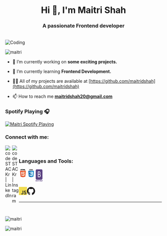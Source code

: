 <h1 align="center">Hi 👋, I'm Maitri Shah</h1>
<h3 align="center">A passionate Frontend developer</h3>
<br>
<img align="center" alt="Coding" width="800" src="https://user-images.githubusercontent.com/41771594/124593840-bcd02280-de7c-11eb-8778-a57309215e81.gif">


<p align="left"> <img src="https://komarev.com/ghpvc/?username=maitridshah&label=Profile%20views&color=0e75b6&style=flat" alt="maitri" /> </p>

- 🔭 I’m currently working on **some exciting projects.**

- 🌱 I’m currently learning **Frontend Development.**

- 👨‍💻 All of my projects are available at [https://github.com/maitridshah](https://github.com/maitridshah)

- 📫 How to reach me **maitridshah20@gmail.com**


### Spotify Playing 🎧

[<img src="https://now-playing-codestackr.vercel.app/api/spotify-playing" alt="Maitri Spotify Playing" width="350" />](https://open.spotify.com/user/swyqyimdc12jajde4vpwd2x1b)

### Connect with me:

[<img align="left" alt="codeSTACKr | LinkedIn" width="22px" src="https://cdn.jsdelivr.net/npm/simple-icons@v3/icons/linkedin.svg" />][linkedin]
[<img align="left" alt="codeSTACKr | Instagram" width="22px" src="https://cdn.jsdelivr.net/npm/simple-icons@v3/icons/instagram.svg" />][instagram]

<br />

<h3 align="left">Languages and Tools:</h3>
<p align="left">

<img align="left" alt="HTML5" width="26px" src="https://raw.githubusercontent.com/github/explore/80688e429a7d4ef2fca1e82350fe8e3517d3494d/topics/html/html.png" />

<img align="left" alt="CSS3" width="26px" src="https://raw.githubusercontent.com/github/explore/80688e429a7d4ef2fca1e82350fe8e3517d3494d/topics/css/css.png" />

 <a href="https://getbootstrap.com" target="_blank"> <img src="https://raw.githubusercontent.com/devicons/devicon/master/icons/bootstrap/bootstrap-plain-wordmark.svg" alt="bootstrap" width="26px" height="40"/> </a>
 
<img align="left" alt="JavaScript" width="26px" src="https://raw.githubusercontent.com/github/explore/80688e429a7d4ef2fca1e82350fe8e3517d3494d/topics/javascript/javascript.png" />

<img align="left" alt="GitHub" width="26px" src="https://raw.githubusercontent.com/github/explore/78df643247d429f6cc873026c0622819ad797942/topics/github/github.png" />

<br />
<br />

---
<br>
<p><img align="left" src="https://github-readme-stats.vercel.app/api/top-langs?username=maitridshah&show_icons=true&locale=en&layout=compact" alt="maitri" /></p>
<br>
<p><img align="left" src="https://github-readme-stats.vercel.app/api?username=maitridshah&show_icons=true&locale=en" alt="maitri" /></p>

[instagram]: https://instagram.com/maitridshah02
[linkedin]: https://linkedin.com/in/shah-maitri-o55


<!--
**maitridshah/maitridshah** is a ✨ _special_ ✨ repository because its `README.md` (this file) appears on your GitHub profile.

Here are some ideas to get you started:

- 🔭 I’m currently working on ...
- 🌱 I’m currently learning ...
- 👯 I’m looking to collaborate on ...
- 🤔 I’m looking for help with ...
- 💬 Ask me about ...
- 📫 How to reach me: ...
- 😄 Pronouns: ...
- ⚡ Fun fact: ...
-->
